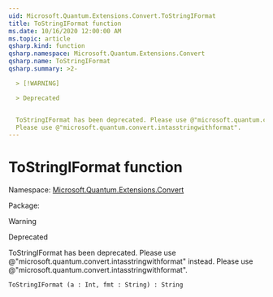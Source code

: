 ```yaml
---
uid: Microsoft.Quantum.Extensions.Convert.ToStringIFormat
title: ToStringIFormat function
ms.date: 10/16/2020 12:00:00 AM
ms.topic: article
qsharp.kind: function
qsharp.namespace: Microsoft.Quantum.Extensions.Convert
qsharp.name: ToStringIFormat
qsharp.summary: >2-

  > [!WARNING]

  > Deprecated


  ToStringIFormat has been deprecated. Please use @"microsoft.quantum.convert.intasstringwithformat" instead.
  Please use @"microsoft.quantum.convert.intasstringwithformat".
---
```


# ToStringIFormat function

Namespace: [Microsoft.Quantum.Extensions.Convert](xref:Microsoft.Quantum.Extensions.Convert)

Package: [](https://nuget.org/packages/)


> [!WARNING]
> Deprecated
ToStringIFormat has been deprecated. Please use @"microsoft.quantum.convert.intasstringwithformat" instead.Please use @"microsoft.quantum.convert.intasstringwithformat".

```Q#
ToStringIFormat (a : Int, fmt : String) : String
```
